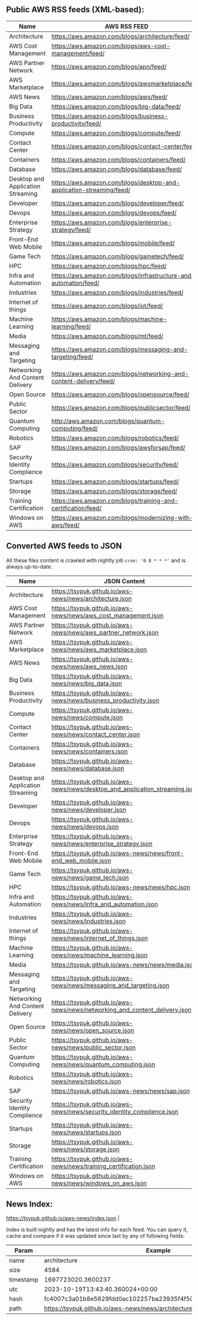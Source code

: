 ## Public AWS RSS feeds (XML-based):

| Name                              | AWS RSS FEED                                                         |
|-----------------------------------|----------------------------------------------------------------------|
| Architecture                      | https://aws.amazon.com/blogs/architecture/feed/                      |
| AWS Cost Management               | https://aws.amazon.com/blogs/aws-cost-management/feed/               |
| AWS Partner Network               | https://aws.amazon.com/blogs/apn/feed/                               |
| AWS Marketplace                   | https://aws.amazon.com/blogs/awsmarketplace/feed/                    |
| AWS News                          | https://aws.amazon.com/blogs/aws/feed/                               |
| Big Data                          | https://aws.amazon.com/blogs/big-data/feed/                          |
| Business Productivity             | https://aws.amazon.com/blogs/business-productivity/feed/             |
| Compute                           | https://aws.amazon.com/blogs/compute/feed/                           |
| Contact Center                    | https://aws.amazon.com/blogs/contact-center/feed/                    |
| Containers                        | https://aws.amazon.com/blogs/containers/feed/                        |
| Database                          | https://aws.amazon.com/blogs/database/feed/                          |
| Desktop and Application Streaming | https://aws.amazon.com/blogs/desktop-and-application-streaming/feed/ |
| Developer                         | https://aws.amazon.com/blogs/developer/feed/                         |
| Devops                            | https://aws.amazon.com/blogs/devops/feed/                            |
| Enterprise Strategy               | https://aws.amazon.com/blogs/enterprise-strategy/feed/               |
| Front-End Web Mobile              | https://aws.amazon.com/blogs/mobile/feed/                            |
| Game Tech                         | https://aws.amazon.com/blogs/gametech/feed/                          |
| HPC                               | https://aws.amazon.com/blogs/hpc/feed/                               |
| Infra and Automation              | https://aws.amazon.com/blogs/infrastructure-and-automation/feed/     |
| Industries                        | https://aws.amazon.com/blogs/industries/feed/                        |
| Internet of things                | https://aws.amazon.com/blogs/iot/feed/                               |
| Machine Learning                  | https://aws.amazon.com/blogs/machine-learning/feed/                  |
| Media                             | https://aws.amazon.com/blogs/mt/feed/                                |
| Messaging and Targeting           | https://aws.amazon.com/blogs/messaging-and-targeting/feed/           |
| Networking And Content Delivery   | https://aws.amazon.com/blogs/networking-and-content-delivery/feed/   |
| Open Source                       | https://aws.amazon.com/blogs/opensource/feed/                        |
| Public Sector                     | https://aws.amazon.com/blogs/publicsector/feed/                      |
| Quantum Computing                 | http://aws.amazon.com/blogs/quantum-computing/feed/                  |
| Robotics                          | https://aws.amazon.com/blogs/robotics/feed/                          |
| SAP                               | https://aws.amazon.com/blogs/awsforsap/feed/                         |
| Security Identity Complience      | https://aws.amazon.com/blogs/security/feed/                          |
| Startups                          | https://aws.amazon.com/blogs/startups/feed/                          |
| Storage                           | https://aws.amazon.com/blogs/storage/feed/                           |
| Training Certification            | https://aws.amazon.com/blogs/training-and-certification/feed/        |
| Windows on AWS                    | https://aws.amazon.com/blogs/modernizing-with-aws/feed/              |

## Converted AWS feeds to JSON

All these files content is crawled with nightly job ``cron: '0 0 * * *'`` and is always up-to-date.

| Name                              | JSON Content                                                                 |
|-----------------------------------|------------------------------------------------------------------------------|
| Architecture                      | https://tsypuk.github.io/aws-news/news/architecture.json                      |
| AWS Cost Management               | https://tsypuk.github.io/aws-news/news/aws_cost_management.json               |
| AWS Partner Network               | https://tsypuk.github.io/aws-news/news/aws_partner_network.json               |
| AWS Marketplace                   | https://tsypuk.github.io/aws-news/news/aws_marketplace.json                   |
| AWS News                          | https://tsypuk.github.io/aws-news/news/aws_news.json                          |
| Big Data                          | https://tsypuk.github.io/aws-news/news/big_data.json                          |
| Business Productivity             | https://tsypuk.github.io/aws-news/news/business_productivity.json             |
| Compute                           | https://tsypuk.github.io/aws-news/news/compute.json                           |
| Contact Center                    | https://tsypuk.github.io/aws-news/news/contact_center.json                    |
| Containers                        | https://tsypuk.github.io/aws-news/news/containers.json                        |
| Database                          | https://tsypuk.github.io/aws-news/news/database.json                          |
| Desktop and Application Streaming | https://tsypuk.github.io/aws-news/news/desktop_and_application_streaming.json |
| Developer                         | https://tsypuk.github.io/aws-news/news/developer.json                         |
| Devops                            | https://tsypuk.github.io/aws-news/news/devops.json                            |
| Enterprise Strategy               | https://tsypuk.github.io/aws-news/news/enterprise_strategy.json               |
| Front-End Web Mobile              | https://tsypuk.github.io/aws-news/news/front-end_web_mobile.json              |
| Game Tech                         | https://tsypuk.github.io/aws-news/news/game_tech.json                         |
| HPC                               | https://tsypuk.github.io/aws-news/news/hpc.json                               |
| Infra and Automation              | https://tsypuk.github.io/aws-news/news/infra_and_automation.json              |
| Industries                        | https://tsypuk.github.io/aws-news/news/industries.json                        |
| Internet of things                | https://tsypuk.github.io/aws-news/news/internet_of_things.json                |
| Machine Learning                  | https://tsypuk.github.io/aws-news/news/machine_learning.json                  |
| Media                             | https://tsypuk.github.io/aws-news/news/media.json                             |
| Messaging and Targeting           | https://tsypuk.github.io/aws-news/news/messaging_and_targeting.json           |
| Networking And Content Delivery   | https://tsypuk.github.io/aws-news/news/networking_and_content_delivery.json   |
| Open Source                       | https://tsypuk.github.io/aws-news/news/open_source.json                       |
| Public Sector                     | https://tsypuk.github.io/aws-news/news/public_sector.json                     |
| Quantum Computing                 | https://tsypuk.github.io/aws-news/news/quantum_computing.json                 |
| Robotics                          | https://tsypuk.github.io/aws-news/news/robotics.json                          |
| SAP                               | https://tsypuk.github.io/aws-news/news/sap.json                               |
| Security Identity Complience      | https://tsypuk.github.io/aws-news/news/security_identity_complience.json      |
| Startups                          | https://tsypuk.github.io/aws-news/news/startups.json                          |
| Storage                           | https://tsypuk.github.io/aws-news/news/storage.json                           |
| Training Certification            | https://tsypuk.github.io/aws-news/news/training_certification.json            |
| Windows on AWS                    | https://tsypuk.github.io/aws-news/news/windows_on_aws.json                    |

## News Index:

https://tsypuk.github.io/aws-news/index.json                    |

Index is built nightly and has the latest info for each feed.
You can query it, cache and compare if it was updated since last by any of following fields:

| Param     | Example                                                          |
|-----------|------------------------------------------------------------------|
| name      | architecture                                                     |
| size      | 4584                                                             |
| timestamp | 1697723020.3600237                                               |
| utc       | 2023-10-19T13:43:40.360024+00:00                                 |
| hash      | fc4007c3a01b8e5629fdd0ac102257ba23935f4f5070724f5e9181aa2f0666e0 |
| path      | https://tsypuk.github.io/aws-news/news/architecture.json          |
